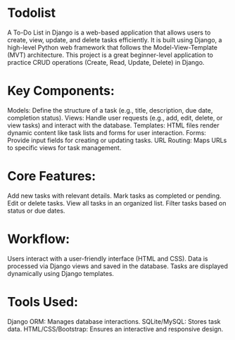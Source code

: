 # Todolist
A To-Do List in Django is a web-based application that allows users to create, view, update, and delete tasks efficiently. It is built using Django, a high-level Python web framework that follows the Model-View-Template (MVT) architecture.
This project is a great beginner-level application to practice CRUD operations (Create, Read, Update, Delete) in Django.
# Key Components:
Models: Define the structure of a task (e.g., title, description, due date, completion status).
Views: Handle user requests (e.g., add, edit, delete, or view tasks) and interact with the database.
Templates: HTML files render dynamic content like task lists and forms for user interaction.
Forms: Provide input fields for creating or updating tasks.
URL Routing: Maps URLs to specific views for task management.
 # Core Features:
Add new tasks with relevant details.
Mark tasks as completed or pending.
Edit or delete tasks.
View all tasks in an organized list.
Filter tasks based on status or due dates.
# Workflow:
Users interact with a user-friendly interface (HTML and CSS).
Data is processed via Django views and saved in the database.
Tasks are displayed dynamically using Django templates.
# Tools Used:
Django ORM: Manages database interactions.
SQLite/MySQL: Stores task data.
HTML/CSS/Bootstrap: Ensures an interactive and responsive design.

